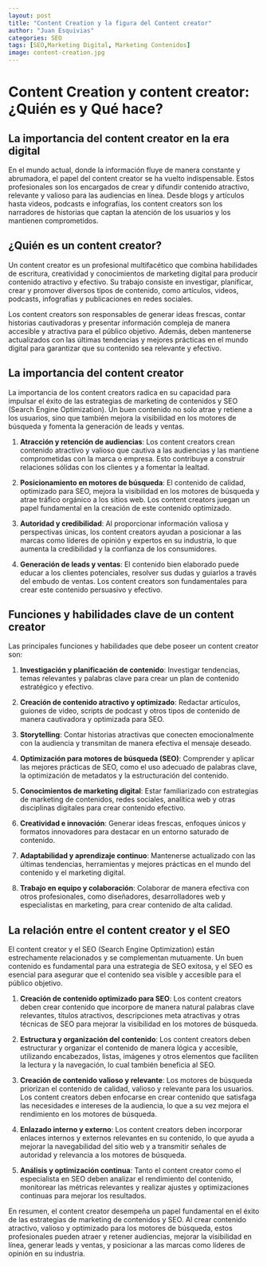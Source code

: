 ```yaml
---
layout: post
title: "Content Creation y la figura del Content creator"
author: "Juan Esquivias"
categories: SEO
tags: [SEO,Marketing Digital, Marketing Contenidos]
image: content-creation.jpg
---
```

# Content Creation y content creator: ¿Quién es y Qué hace?

## La importancia del content creator en la era digital

En el mundo actual, donde la información fluye de manera constante y abrumadora, el papel del content creator se ha vuelto indispensable. Estos profesionales son los encargados de crear y difundir contenido atractivo, relevante y valioso para las audiencias en línea. Desde blogs y artículos hasta videos, podcasts e infografías, los content creators son los narradores de historias que captan la atención de los usuarios y los mantienen comprometidos.

## ¿Quién es un content creator?

Un content creator es un profesional multifacético que combina habilidades de escritura, creatividad y conocimientos de marketing digital para producir contenido atractivo y efectivo. Su trabajo consiste en investigar, planificar, crear y promover diversos tipos de contenido, como artículos, videos, podcasts, infografías y publicaciones en redes sociales.

Los content creators son responsables de generar ideas frescas, contar historias cautivadoras y presentar información compleja de manera accesible y atractiva para el público objetivo. Además, deben mantenerse actualizados con las últimas tendencias y mejores prácticas en el mundo digital para garantizar que su contenido sea relevante y efectivo.

## La importancia del content creator

La importancia de los content creators radica en su capacidad para impulsar el éxito de las estrategias de marketing de contenidos y SEO (Search Engine Optimization). Un buen contenido no solo atrae y retiene a los usuarios, sino que también mejora la visibilidad en los motores de búsqueda y fomenta la generación de leads y ventas.

1. **Atracción y retención de audiencias**: Los content creators crean contenido atractivo y valioso que cautiva a las audiencias y las mantiene comprometidas con la marca o empresa. Esto contribuye a construir relaciones sólidas con los clientes y a fomentar la lealtad.

2. **Posicionamiento en motores de búsqueda**: El contenido de calidad, optimizado para SEO, mejora la visibilidad en los motores de búsqueda y atrae tráfico orgánico a los sitios web. Los content creators juegan un papel fundamental en la creación de este contenido optimizado.

3. **Autoridad y credibilidad**: Al proporcionar información valiosa y perspectivas únicas, los content creators ayudan a posicionar a las marcas como líderes de opinión y expertos en su industria, lo que aumenta la credibilidad y la confianza de los consumidores.

4. **Generación de leads y ventas**: El contenido bien elaborado puede educar a los clientes potenciales, resolver sus dudas y guiarlos a través del embudo de ventas. Los content creators son fundamentales para crear este contenido persuasivo y efectivo.

## Funciones y habilidades clave de un content creator

Las principales funciones y habilidades que debe poseer un content creator son:

1. **Investigación y planificación de contenido**: Investigar tendencias, temas relevantes y palabras clave para crear un plan de contenido estratégico y efectivo.

2. **Creación de contenido atractivo y optimizado**: Redactar artículos, guiones de video, scripts de podcast y otros tipos de contenido de manera cautivadora y optimizada para SEO.

3. **Storytelling**: Contar historias atractivas que conecten emocionalmente con la audiencia y transmitan de manera efectiva el mensaje deseado.

4. **Optimización para motores de búsqueda (SEO)**: Comprender y aplicar las mejores prácticas de SEO, como el uso adecuado de palabras clave, la optimización de metadatos y la estructuración del contenido.

5. **Conocimientos de marketing digital**: Estar familiarizado con estrategias de marketing de contenidos, redes sociales, analítica web y otras disciplinas digitales para crear contenido efectivo.

6. **Creatividad e innovación**: Generar ideas frescas, enfoques únicos y formatos innovadores para destacar en un entorno saturado de contenido.

7. **Adaptabilidad y aprendizaje continuo**: Mantenerse actualizado con las últimas tendencias, herramientas y mejores prácticas en el mundo del contenido y el marketing digital.

8. **Trabajo en equipo y colaboración**: Colaborar de manera efectiva con otros profesionales, como diseñadores, desarrolladores web y especialistas en marketing, para crear contenido de alta calidad.

## La relación entre el content creator y el SEO

El content creator y el SEO (Search Engine Optimization) están estrechamente relacionados y se complementan mutuamente. Un buen contenido es fundamental para una estrategia de SEO exitosa, y el SEO es esencial para asegurar que el contenido sea visible y accesible para el público objetivo.

1. **Creación de contenido optimizado para SEO**: Los content creators deben crear contenido que incorpore de manera natural palabras clave relevantes, títulos atractivos, descripciones meta atractivas y otras técnicas de SEO para mejorar la visibilidad en los motores de búsqueda.

2. **Estructura y organización del contenido**: Los content creators deben estructurar y organizar el contenido de manera lógica y accesible, utilizando encabezados, listas, imágenes y otros elementos que faciliten la lectura y la navegación, lo cual también beneficia al SEO.

3. **Creación de contenido valioso y relevante**: Los motores de búsqueda priorizan el contenido de calidad, valioso y relevante para los usuarios. Los content creators deben enfocarse en crear contenido que satisfaga las necesidades e intereses de la audiencia, lo que a su vez mejora el rendimiento en los motores de búsqueda.

4. **Enlazado interno y externo**: Los content creators deben incorporar enlaces internos y externos relevantes en su contenido, lo que ayuda a mejorar la navegabilidad del sitio web y a transmitir señales de autoridad y relevancia a los motores de búsqueda.

5. **Análisis y optimización continua**: Tanto el content creator como el especialista en SEO deben analizar el rendimiento del contenido, monitorear las métricas relevantes y realizar ajustes y optimizaciones continuas para mejorar los resultados.

En resumen, el content creator desempeña un papel fundamental en el éxito de las estrategias de marketing de contenidos y SEO. Al crear contenido atractivo, valioso y optimizado para los motores de búsqueda, estos profesionales pueden atraer y retener audiencias, mejorar la visibilidad en línea, generar leads y ventas, y posicionar a las marcas como líderes de opinión en su industria.